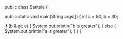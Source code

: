 public class Sample {

 public static void main(String args[]) {
  int a = 80, b = 30;

  if (b & gt; a) {
   System.out.println("b is greater");
  } else {
   System.out.println("a is greater");
  }
 }
}
